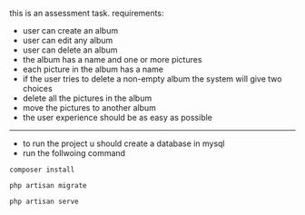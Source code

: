 this is  an assessment task.
requirements:
* user can create an album
* user can edit any album
* user can delete an album
* the album has a name and one or more pictures
* each picture in the album has a name
* if the user tries to delete a non-empty album the system will give two choices
* delete all the pictures in the album
* move the pictures to another album
* the user experience should be as easy as possible
-------------------------------------------------------------------------------------------------------------
* to run the project u should create a database in mysql
* run the follwoing command
```
composer install

php artisan migrate

php artisan serve
```
